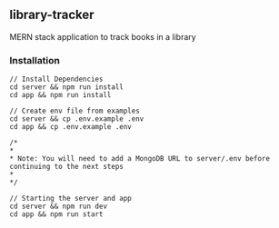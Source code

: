 ## library-tracker

MERN stack application to track books in a library

### Installation

```
// Install Dependencies
cd server && npm run install
cd app && npm run install

// Create env file from examples
cd server && cp .env.example .env
cd app && cp .env.example .env

/*
*
* Note: You will need to add a MongoDB URL to server/.env before continuing to the next steps
*
*/

// Starting the server and app
cd server && npm run dev
cd app && npm run start
```
